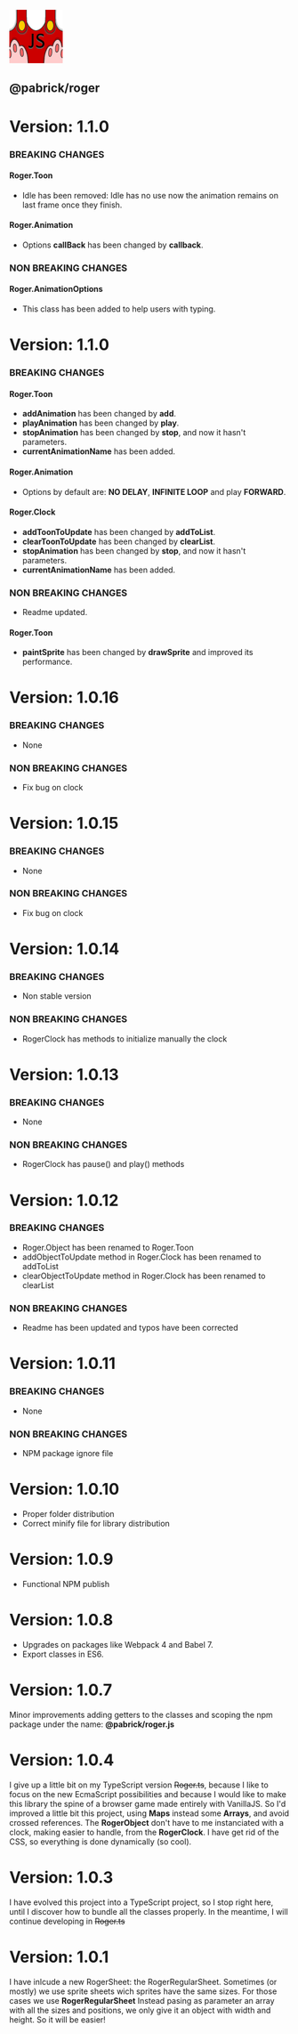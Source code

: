 ![roger](./logo.png)

## @pabrick/roger

# Version: 1.1.0

### BREAKING CHANGES

#### Roger.Toon

- Idle has been removed: Idle has no use now the animation remains on last frame once they finish.

#### Roger.Animation

- Options **callBack** has been changed by **callback**.

### NON BREAKING CHANGES

#### Roger.AnimationOptions

- This class has been added to help users with typing.

# Version: 1.1.0

### BREAKING CHANGES

#### Roger.Toon

- **addAnimation** has been changed by **add**.
- **playAnimation** has been changed by **play**.
- **stopAnimation** has been changed by **stop**, and now it hasn't parameters.
- **currentAnimationName** has been added.

#### Roger.Animation

- Options by default are: **NO DELAY**, **INFINITE LOOP** and play **FORWARD**.

#### Roger.Clock

- **addToonToUpdate** has been changed by **addToList**.
- **clearToonToUpdate** has been changed by **clearList**.
- **stopAnimation** has been changed by **stop**, and now it hasn't parameters.
- **currentAnimationName** has been added.

### NON BREAKING CHANGES

- Readme updated.

#### Roger.Toon

- **paintSprite** has been changed by **drawSprite** and improved its performance.

# Version: 1.0.16

### BREAKING CHANGES

- None

### NON BREAKING CHANGES

- Fix bug on clock

# Version: 1.0.15

### BREAKING CHANGES

- None

### NON BREAKING CHANGES

- Fix bug on clock

# Version: 1.0.14

### BREAKING CHANGES

- Non stable version

### NON BREAKING CHANGES

- RogerClock has methods to initialize manually the clock

# Version: 1.0.13

### BREAKING CHANGES

- None

### NON BREAKING CHANGES

- RogerClock has pause() and play() methods

# Version: 1.0.12

### BREAKING CHANGES

- Roger.Object has been renamed to Roger.Toon
- addObjectToUpdate method in Roger.Clock has been renamed to addToList
- clearObjectToUpdate method in Roger.Clock has been renamed to clearList

### NON BREAKING CHANGES

- Readme has been updated and typos have been corrected

# Version: 1.0.11

### BREAKING CHANGES

- None

### NON BREAKING CHANGES

- NPM package ignore file

# Version: 1.0.10

- Proper folder distribution
- Correct minify file for library distribution

# Version: 1.0.9

- Functional NPM publish

# Version: 1.0.8

- Upgrades on packages like Webpack 4 and Babel 7.
- Export classes in ES6.

# Version: 1.0.7

Minor improvements adding getters to the classes and scoping the npm package under the name: **@pabrick/roger.js**

# Version: 1.0.4

I give up a little bit on my TypeScript version ~~Roger.ts~~, because I like to focus on the new EcmaScript possibilities and because I would like to make this library the spine of a browser game made entirely with VanillaJS.
So I'd improved a little bit this project, using **Maps** instead some **Arrays**, and avoid crossed references.
The **RogerObject** don't have to me instanciated with a clock, making easier to handle, from the **RogerClock**.
I have get rid of the CSS, so everything is done dynamically (so cool).

# Version: 1.0.3

I have evolved this project into a TypeScript project, so I stop right here, until I discover how to bundle all the classes properly.
In the meantime, I will continue developing in ~~Roger.ts~~

# Version: 1.0.1

I have inlcude a new RogerSheet: the RogerRegularSheet.
Sometimes (or mostly) we use sprite sheets wich sprites have the same sizes. For those cases we use **RogerRegularSheet**
Instead pasing as parameter an array with all the sizes and positions, we only give it an object with width and height.
So it will be easier!
